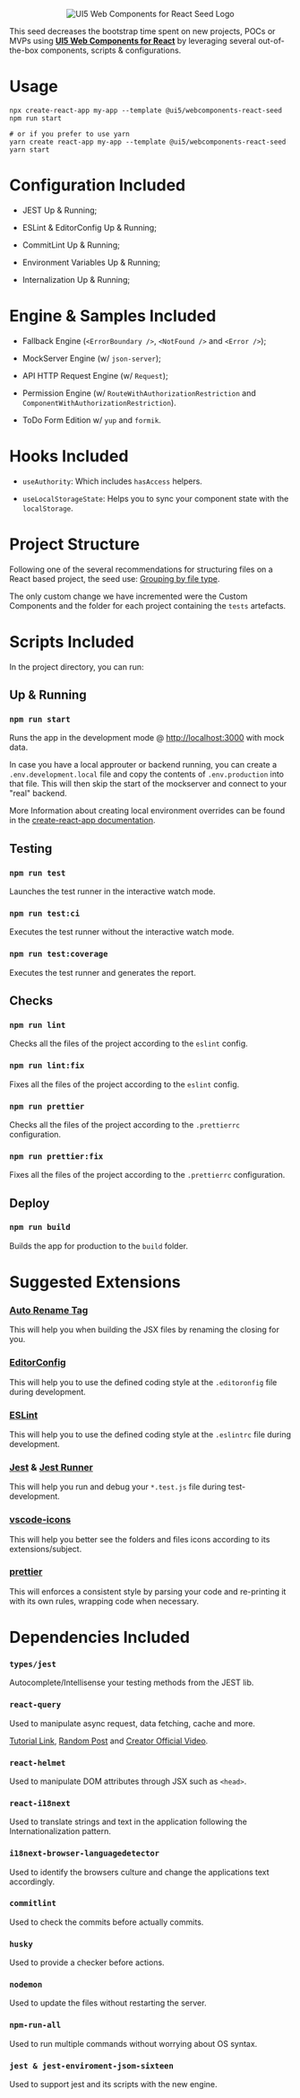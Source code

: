 <a name="top"></a>

<p align="center">
  <img src="https://user-images.githubusercontent.com/8363610/93131219-1e36c300-f6aa-11ea-90e6-581d3f8a4491.png" alt="UI5 Web Components for React Seed Logo" />
</p>

This seed decreases the bootstrap time spent on new projects, POCs or MVPs using [**UI5 Web Components for React**](https://github.com/SAP/ui5-webcomponents-react) by leveraging several out-of-the-box components, scripts & configurations.

# Usage
```shell script
npx create-react-app my-app --template @ui5/webcomponents-react-seed
npm run start

# or if you prefer to use yarn
yarn create react-app my-app --template @ui5/webcomponents-react-seed
yarn start
```

# Configuration Included

- JEST Up & Running;

- ESLint & EditorConfig Up & Running;

- CommitLint Up & Running;

- Environment Variables Up & Running;

- Internalization Up & Running;

# Engine & Samples Included

- Fallback Engine (`<ErrorBoundary />`, `<NotFound />` and `<Error />`);

- MockServer Engine (w/ `json-server`);

- API HTTP Request Engine (w/ `Request`);

- Permission Engine (w/ `RouteWithAuthorizationRestriction` and `ComponentWithAuthorizationRestriction`).

- ToDo Form Edition w/ `yup` and `formik`.

# Hooks Included

- `useAuthority`: Which includes `hasAccess` helpers.

- `useLocalStorageState`: Helps you to sync your component state with the `localStorage`.

# Project Structure

Following one of the several recommendations for structuring files on a React based project, the seed use: [Grouping by file type](https://reactjs.org/docs/faq-structure.html#grouping-by-file-type).

The only custom change we have incremented were the Custom Components and the folder for each project containing the `tests` artefacts.

# Scripts Included

In the project directory, you can run:

## Up & Running

### `npm run start`

Runs the app in the development mode @ [http://localhost:3000](http://localhost:3000) with mock data.

In case you have a local approuter or backend running, you can create a `.env.development.local` file and copy the
contents of `.env.production` into that file. This will then skip the start of the mockserver and connect to your
"real" backend.

More Information about creating local environment overrides can be found in the 
[create-react-app documentation](https://create-react-app.dev/docs/adding-custom-environment-variables).

## Testing

### `npm run test`

Launches the test runner in the interactive watch mode.

### `npm run test:ci`

Executes the test runner without the interactive watch mode.

### `npm run test:coverage`

Executes the test runner and generates the report.

## Checks

### `npm run lint`

Checks all the files of the project according to the `eslint` config.

### `npm run lint:fix`

Fixes all the files of the project according to the `eslint` config.

### `npm run prettier`

Checks all the files of the project according to the `.prettierrc` configuration.

### `npm run prettier:fix`

Fixes all the files of the project according to the `.prettierrc` configuration.

## Deploy

### `npm run build`

Builds the app for production to the `build` folder.

# Suggested Extensions

### [Auto Rename Tag](https://marketplace.visualstudio.com/items?itemName=formulahendry.auto-rename-tag)

This will help you when building the JSX files by renaming the closing for you.

### [EditorConfig](https://marketplace.visualstudio.com/items?itemName=EditorConfig.EditorConfig)

This will help you to use the defined coding style at the `.editoronfig` file during development.

### [ESLint](https://marketplace.visualstudio.com/items?itemName=dbaeumer.vscode-eslint)

This will help you to use the defined coding style at the `.eslintrc` file during development.

### [Jest](https://marketplace.visualstudio.com/items?itemName=Orta.vscode-jest) & [Jest Runner](https://marketplace.visualstudio.com/items?itemName=dbaeumer.vscode-eslint)

This will help you run and debug your `*.test.js` file during test-development.

### [vscode-icons](https://marketplace.visualstudio.com/items?itemName=vscode-icons-team.vscode-icons)

This will help you better see the folders and files icons according to its extensions/subject.

### [prettier](https://marketplace.visualstudio.com/items?itemName=esbenp.prettier-vscode)

This will enforces a consistent style by parsing your code and re-printing it with its own rules, wrapping code when necessary.

# Dependencies Included

### `types/jest`

Autocomplete/Intellisense your testing methods from the JEST lib.

### `react-query`

Used to manipulate async request, data fetching, cache and more.

[Tutorial Link](https://www.youtube.com/watch?v=yccbCol546c), [Random Post](https://blog.bitsrc.io/how-to-start-using-react-query-4869e3d5680d) and [Creator Official Video](https://www.youtube.com/watch?v=seU46c6Jz7E).

### `react-helmet`

Used to manipulate DOM attributes through JSX such as `<head>`.

### `react-i18next`

Used to translate strings and text in the application following the Internationalization pattern.

### `i18next-browser-languagedetector`

Used to identify the browsers culture and change the applications text accordingly.

### `commitlint`

Used to check the commits before actually commits.

### `husky`

Used to provide a checker before actions.

### `nodemon`

Used to update the files without restarting the server.

### `npm-run-all`

Used to run multiple commands without worrying about OS syntax.

### `jest & jest-enviroment-jsom-sixteen`

Used to support jest and its scripts with the new engine.
